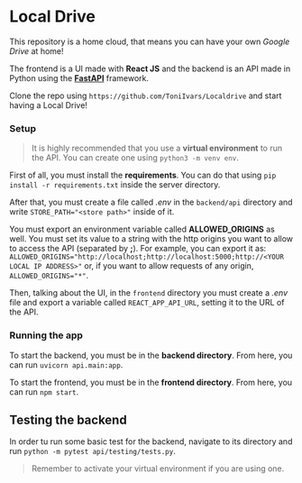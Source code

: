 # Local Drive

This repository is a home cloud, that means you can have your own _Google Drive_ at home!

The frontend is a UI made with **React JS** and the backend is an API made in Python using the **[FastAPI](https://fastapi.tiangolo.com/)** framework.

Clone the repo using `https://github.com/ToniIvars/Localdrive` and start having a Local Drive!

### Setup

> It is highly recommended that you use a **virtual environment** to run the API. You can create one using `python3 -m venv env`.

First of all, you must install the **requirements**. You can do that using `pip install -r requirements.txt` inside the server directory.

After that, you must create a file called _.env_ in the `backend/api` directory and write `STORE_PATH="<store path>"` inside of it.

You must export an environment variable called **ALLOWED_ORIGINS** as well. You must set its value to a string with the http origins you want to allow to access the API (separated by **;**). For example, you can export it as:
`ALLOWED_ORIGINS="http://localhost;http://localhost:5000;http://<YOUR LOCAL IP ADDRESS>"` or, if you want to allow requests of any origin, `ALLOWED_ORIGINS="*"`.

Then, talking about the UI, in the `frontend` directory you must create a _.env_ file and export a variable called `REACT_APP_API_URL`, setting it to the URL of the API.

### Running the app

To start the backend, you must be in the **backend directory**.
From here, you can run `uvicorn api.main:app`.

To start the frontend, you must be in the **frontend directory**. From here, you can run `npm start`.

## Testing the backend

In order tu run some basic test for the backend, navigate to its directory and run `python -m pytest api/testing/tests.py`. 

> Remember to activate your virtual environment if you are using one.